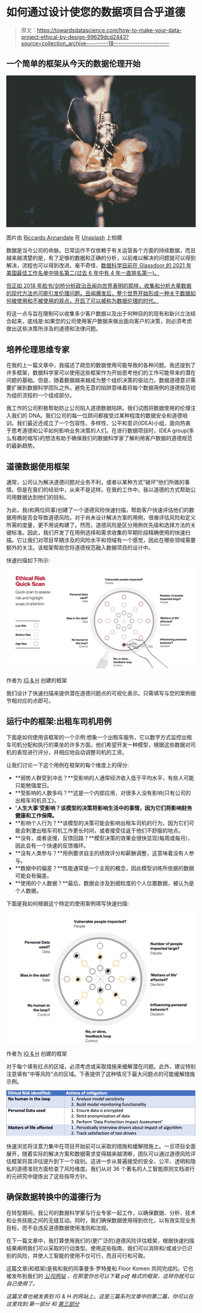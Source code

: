 # 如何通过设计使您的数据项目合乎道德

> 原文：<https://towardsdatascience.com/how-to-make-your-data-project-ethical-by-design-99629dcd2443?source=collection_archive---------18----------------------->

## 一个简单的框架从今天的数据伦理开始

![](img/2c30478a04c6fc23f99ef94f42a2a34a.png)

图片由 [Riccardo Annandale](https://unsplash.com/@pavement_special) 在 [Unsplash](https://unsplash.com/) 上拍摄

数据是当今公司的命脉。日常运作不仅依赖于有关运营各个方面的持续数据，而且越来越清楚的是，有了足够的数据和正确的分析，以前难以解决的问题就可以得到解决，流程也可以得到改进。毫不奇怪，[数据科学目前在 Glassdoor 的 2021 年美国最佳工作名单中排名第二(过去 6 年中有 4 年一直排名第一)。](https://www.glassdoor.com/List/Best-Jobs-in-America-LST_KQ0,20.htm)

[但正如 2018 年脸书/剑桥分析政治丑闻向世界表明的那样，收集和分析大量数据的现代方法也可能引发伦理问题。丑闻爆发后，整个世界开始形成一种关于数据如何被使用和不被使用的观点，开启了可以被称为数据伦理的时代。](https://www.nytimes.com/2018/04/04/us/politics/cambridge-analytica-scandal-fallout.html)

将这一点与旨在限制可以收集多少客户数据以及出于何种目的的现有和新兴立法结合起来，底线是:如果您的公司使用客户数据来做出面向客户的决策，则必须考虑做出这些决策所涉及的道德和法律问题。

## **培养伦理思维专家**

在我的上一篇文章中，我描述了疏忽的数据使用可能导致的各种问题。我还提到了许多框架，数据科学家可以使用这些框架作为开始思考他们的工作可能带来的潜在问题的基础。但是，随着数据越来越成为整个组织决策的驱动力，数据道德意识需要扩展到数据科学团队之外。避免无意的陷阱意味着将每个数据用例的道德规范视为组织流程的一个组成部分。

我工作的公司积极帮助防止公司陷入道德数据陷阱。我们试图将数据使用的伦理注入我们的 DNA。我们公司的每一位顾问都接受过某种程度的数据安全和道德培训。我们最近还成立了一个包容性、多样性、公平和意识(IDEA)小组，面向热衷于思考道德和公平如何影响业务决策的人们。在进行数据项目时，IDEA group(多么有趣的缩写)的想法有助于确保我们的数据科学家了解利用客户数据的道德规范的最新趋势。

## **道德数据使用框架**

通常，公司认为解决道德问题对业务不利，或者以某种方式“破坏”他们所做的事情。但是在我们的经验中，从来不是这样。在我的工作中，我以道德的方式帮助公司用数据达到他们的目标。

为此，我(和两位同事)创建了一个道德风险快速扫描，帮助客户快速评估他们的数据用例是否会导致道德风险。对于尚未设计解决方案的用例，很难评估风险和定义所需的度量，更不用说构建了。然而，道德风险是区分用例优先级和选择方法的关键标准。因此，我们开发了在用例选择和需求收集的早期阶段精确使用的快速扫描。它让我们对项目早期涉及的风险水平和领域有一个感觉，因此在哪些领域需要额外的关注。该框架帮助您将道德规范融入数据项目的设计中。

快速扫描如下所示:

![](img/cad8168fc7a26608e5da7c5c259647c8.png)

作者为 [IG & H](http://www.igh.com) 创建的框架

我们设计了快速扫描来提供潜在道德问题点的可视化表示。只需填写与您的案例细节相对应的点即可。

## 运行中的框架:出租车司机用例

下面是如何使用该框架的一个示例:想象一个出租车服务，它以数字方式监控出租车司机分配和执行的乘坐的许多方面。他们希望开发一种模型，根据这些数据对司机的表现进行评分，并相应地自动调整司机的工资。

让我们讨论一下这个用例在框架的每个维度上的得分:

*   **弱势人群受到冲击？**受影响的人通常经济收入低于平均水平，有些人可能只能勉强度日。
*   **受影响的人数多吗？**这是一个内部应用，对很多人没有影响(只有公司的出租车司机员工)。
*   **‘人生大事’受影响？该模型的决策将影响生活中的事情，因为它们将影响财务健康和工作保障。**
*   **影响个人行为？**该模型的决策可能会影响出租车司机的行为，因为它们可能会刺激出租车司机工作更长时间，或者接受往返于他们不舒服的地点。
*   **没有，或者说慢，反馈回路？**模型决策的效果会很快显现(每周或每月)，因此会有一个快速的反馈循环。
*   **没有人类参与？**用例要求自主的绩效评分和薪酬调整，这意味着没有人参与。
*   **数据中的偏差？**性能通常是一个主观的概念，因此模型训练所依据的数据可能会有偏差。
*   **使用的个人数据？**最后，数据会涉及到细粒度的个人位置数据，被认为是个人数据。

下面是我如何根据这个特定的使用案例填写快速扫描:

![](img/ff18a1e2189125ec87e18bb1389ec925.png)

作者为 [IG & H](https://www.igh.com/) 创建的框架

对于每个填有红点的区域，必须考虑或采取措施来缓解潜在问题。此外，建议特别注意填有“中等风险”点的区域。下表提供了这种情况下最大问题点的可能缓解措施示例。

![](img/1255122ac93e7217355132587927c08f.png)

快速浏览将注意力集中在项目开始前可以采取的措施和缓解措施上。一旦项目全面展开，随着实际的解决方案和数据需求变得越来越清晰，团队可以通过道德风险评估框架将其评估提升到下一个级别。这进一步从普遍接受的安全、公平、透明和隐私的道德准则方面检查了风险维度。我们从对 36 个著名的人工智能原则文档进行的元研究中提炼出了这些指导方针。

## **确保数据转换中的道德行为**

在转型期间，我公司的数据科学家与行业专家一起工作，以确保数据、分析、技术和业务技能之间的无缝互动。同时，我们确保数据使用得到优化，以有效实现业务目标，而不会违反道德数据使用准则和法规。

在下一篇文章中，我打算使用我们的(更广泛的)道德风险评估框架，根据快速扫描结果阐明我们可以采取的行动类型。使用这些指南，我们可以消除和/或减少已识别的风险，并使人工智能的使用不仅可行，而且可行和可取。

这篇文章(和框架)是我和我的同事曼多·罗特曼和 Floor Komen 共同完成的。它也被发布到我们的 [*公司网站*](https://www.igh.com/post/ethical-data-analytics-2-incorporate-ethics-into-the-design-of-data-projects?utm_content=169463583&utm_medium=social&utm_source=linkedin&hss_channel=lcp-11167) *，在那里你也可以下载 pdf 格式的框架，这样你就可以自己使用了。*

*这篇文章也被发表到 IG & H 的网站上。这是三篇系列文章中的第二篇，你可以在这里找到:第一部分* *和* [*第三部分*](/the-importance-of-ethics-centricity-in-data-projects-ea2a60e6b67)